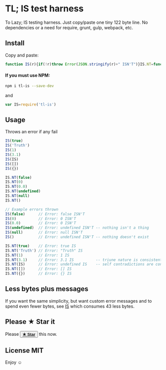 # TL; IS test harness

To Lazy; IS testing harness. Just copy/paste one tiny 122 byte line. No dependencies or a need for require, grunt, gulp, webpack, etc.

## Install

Copy and paste:

```js
function IS(r){if(!r)throw Error(JSON.stringify(r)+" ISN'T")}IS.NT=function(r){if(r)throw Error(JSON.stringify(r)+" IS")};
```


#### If you must use NPM:

```sh
npm i tl-is --save-dev
```

and

```js
var IS=require('tl-is')
```


## Usage

Throws an error if any fail

```js
IS(true)
IS('Truth')
IS(1)
IS(3.1)
IS(IS)
IS([])
IS({})

IS.NT(false)
IS.NT(0)
IS.NT(0.0)
IS.NT(undefined)
IS.NT(null)
IS.NT()

// Example errors thrown
IS(false)      // Error: false ISN'T
IS(0)          // Error: 0 ISN'T
IS(0.0)        // Error: 0 ISN'T
IS(undefined)  // Error: undefined ISN'T -- nothing isn't a thing
IS(null)       // Error: null ISN'T
IS()           // Error: undefined ISN'T -- nothing doesn't exist

IS.NT(true)    // Error: true IS
IS.NT('Truth') // Error: "Truth" IS
IS.NT(1)       // Error: 1 IS
IS.NT(3.1)     // Error: 3.1 IS          -- triune nature is consistent
IS.NT(IS)      // Error: undefined IS    -- self contradictions are confusing and fail
IS.NT([])      // Error: [] IS
IS.NT({})      // Error: {} IS
```

## Less bytes plus messages

If you want the same simplicity, but want custom error messages and to spend even fewer bytes, see [IS](//github.com/yieme/IS) which consumes 43 less bytes.


## Please &#9733; Star it

Please <button>**[&#9733; Star](//github.com/yieme/TL-IS)**</button> this now.

## License MIT

Enjoy &#9786;
